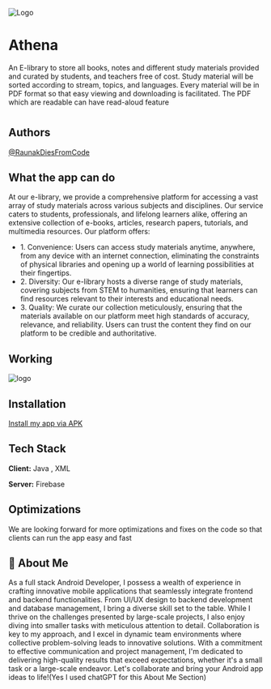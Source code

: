 
![Logo](https://firebasestorage.googleapis.com/v0/b/athena-login-6ad52.appspot.com/o/Images%2Flogo.png?alt=media&token=92615d38-6478-4cc2-8478-103b551b718a)


# Athena

An E-library to store all books, notes and different study materials provided and curated by students, and teachers free of cost. Study material will be sorted according to stream, topics, and languages. Every material will be in PDF format so that easy viewing and downloading is facilitated. The PDF which are readable can have read-aloud feature


# 





## Authors

[@RaunakDiesFromCode](https://github.com/RaunakDiesFromCode)


## What the app can do

At our e-library, we provide a comprehensive platform for accessing a vast array of study materials across various subjects and disciplines. Our service caters to students, professionals, and lifelong learners alike, offering an extensive collection of e-books, articles, research papers, tutorials, and multimedia resources. Our platform offers:


- 1.⁠ ⁠Convenience: Users can access study materials anytime, anywhere, from any device with an internet connection, eliminating the constraints of physical libraries and opening up a world of learning possibilities at their fingertips.
- 2.⁠ ⁠Diversity: Our e-library hosts a diverse range of study materials, covering subjects from STEM to humanities, ensuring that learners can find resources relevant to their interests and educational needs.
- 3.⁠ ⁠Quality: We curate our collection meticulously, ensuring that the materials available on our platform meet high standards of accuracy, relevance, and reliability. Users can trust the content they find on our platform to be credible and authoritative.


## Working


![logo](https://firebasestorage.googleapis.com/v0/b/athena-login-6ad52.appspot.com/o/Images%2Fworking.png?alt=media&token=d193845d-302a-4f46-a4a6-b942282871e1)
## Installation

[Install my app via APK](https://drive.google.com/file/d/1AgJKFw1PSdOYOjOR8PYfuLchsvWtvX1C/view?usp=sharing)

    
## Tech Stack

**Client:** Java , XML

**Server:** Firebase


## Optimizations

We are looking forward for more optimizations and fixes on the code so that clients can run the app easy and fast


## 🚀 About Me
As a full stack Android Developer, I possess a wealth of experience in crafting innovative mobile applications that seamlessly integrate frontend and backend functionalities. From UI/UX design to backend development and database management, I bring a diverse skill set to the table. While I thrive on the challenges presented by large-scale projects, I also enjoy diving into smaller tasks with meticulous attention to detail. Collaboration is key to my approach, and I excel in dynamic team environments where collective problem-solving leads to innovative solutions. With a commitment to effective communication and project management, I'm dedicated to delivering high-quality results that exceed expectations, whether it's a small task or a large-scale endeavor. Let's collaborate and bring your Android app ideas to life!(Yes I used chatGPT for this About Me Section)

